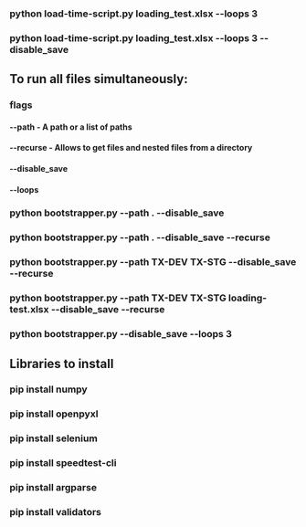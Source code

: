 ### python load-time-script.py loading_test.xlsx --loops 3
### python load-time-script.py loading_test.xlsx --loops 3 --disable_save
## To run all files simultaneously:
### flags
#### --path - A path or a list of paths
#### --recurse - Allows to get files and nested files from a directory
#### --disable_save
#### --loops
### python bootstrapper.py --path . --disable_save
### python bootstrapper.py --path . --disable_save --recurse
### python bootstrapper.py --path TX-DEV TX-STG --disable_save --recurse
### python bootstrapper.py --path TX-DEV TX-STG loading-test.xlsx --disable_save --recurse
### python bootstrapper.py --disable_save --loops 3
## Libraries to install
### pip install numpy
### pip install openpyxl
### pip install selenium
### pip install speedtest-cli
### pip install argparse
### pip install validators